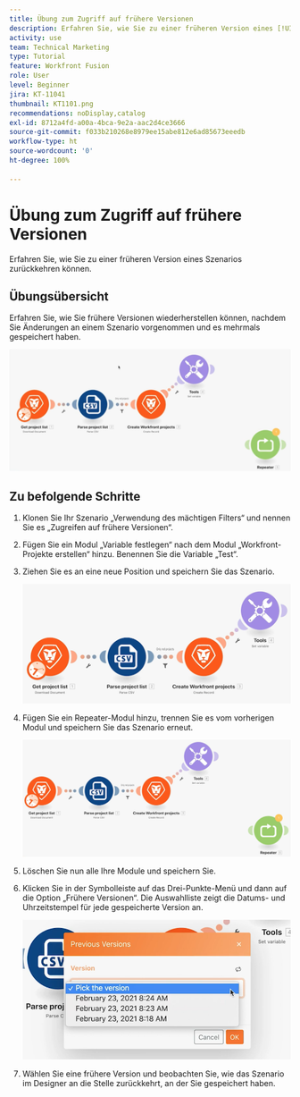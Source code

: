 ```yaml
---
title: Übung zum Zugriff auf frühere Versionen
description: Erfahren Sie, wie Sie zu einer früheren Version eines [!UICONTROL Fusion]-Szenarios zurückkehren können.
activity: use
team: Technical Marketing
type: Tutorial
feature: Workfront Fusion
role: User
level: Beginner
jira: KT-11041
thumbnail: KT1101.png
recommendations: noDisplay,catalog
exl-id: 8712a4fd-a00a-4bca-9e2a-aac2d4ce3666
source-git-commit: f033b210268e8979ee15abe812e6ad85673eeedb
workflow-type: ht
source-wordcount: '0'
ht-degree: 100%

---
```


# Übung zum Zugriff auf frühere Versionen

Erfahren Sie, wie Sie zu einer früheren Version eines Szenarios zurückkehren können.

## Übungsübersicht

Erfahren Sie, wie Sie frühere Versionen wiederherstellen können, nachdem Sie Änderungen an einem Szenario vorgenommen und es mehrmals gespeichert haben.

![Zugreifen auf frühere Versionen – Bild 1](../12-exercises/assets/accessing-previous-versions-walkthrough-1.png)

## Zu befolgende Schritte

1. Klonen Sie Ihr Szenario „Verwendung des mächtigen Filters“ und nennen Sie es „Zugreifen auf frühere Versionen“.
1. Fügen Sie ein Modul „Variable festlegen“ nach dem Modul „Workfront-Projekte erstellen“ hinzu. Benennen Sie die Variable „Test“.
1. Ziehen Sie es an eine neue Position und speichern Sie das Szenario.

   ![Zugreifen auf frühere Versionen – Bild 2](../12-exercises/assets/accessing-previous-versions-walkthrough-2.png)

1. Fügen Sie ein Repeater-Modul hinzu, trennen Sie es vom vorherigen Modul und speichern Sie das Szenario erneut.

   ![Zugreifen auf frühere Versionen – Bild 3](../12-exercises/assets/accessing-previous-versions-walkthrough-3.png)

1. Löschen Sie nun alle Ihre Module und speichern Sie.
1. Klicken Sie in der Symbolleiste auf das Drei-Punkte-Menü und dann auf die Option „Frühere Versionen“. Die Auswahlliste zeigt die Datums- und Uhrzeitstempel für jede gespeicherte Version an.

   ![Zugreifen auf frühere Versionen – Bild 4](../12-exercises/assets/accessing-previous-versions-walkthrough-4.png)

1. Wählen Sie eine frühere Version und beobachten Sie, wie das Szenario im Designer an die Stelle zurückkehrt, an der Sie gespeichert haben.
